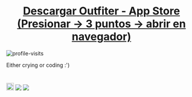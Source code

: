 <h1 align="center"><a href="https://apps.apple.com/app/outfiter/id6466315015" target="_blank">Descargar Outfiter - App Store (Presionar -> 3 puntos -> abrir en navegador)</a></h1>
<p align="left"> <img src="https://komarev.com/ghpvc/?username=didami&label=Profile%20views&color=000000&style=flat" alt="profile-visits" /> </p>
<p>Either crying or coding :')</p>

#

<img src="https://outfiter-app.web.app/media/logo.png" height="20" width="20" /> ![](https://geps.dev/progress/100?dangerColor=a09c9f&warningColor=1c1c1c&successColor=a98b33) ![](https://geps.dev/progress/5?dangerColor=96C024&warningColor=96C024&successColor=96C024)
